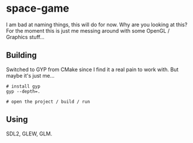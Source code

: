 # space-game

I am bad at naming things, this will do for now. Why are you looking at this? For the moment this is just me messing around with some OpenGL / Graphics stuff...


## Building

Switched to GYP from CMake since I find it a real pain to work with. But maybe it's just me...

```
# install gyp
gyp --depth=.

# open the project / build / run
```

## Using

SDL2, GLEW, GLM.